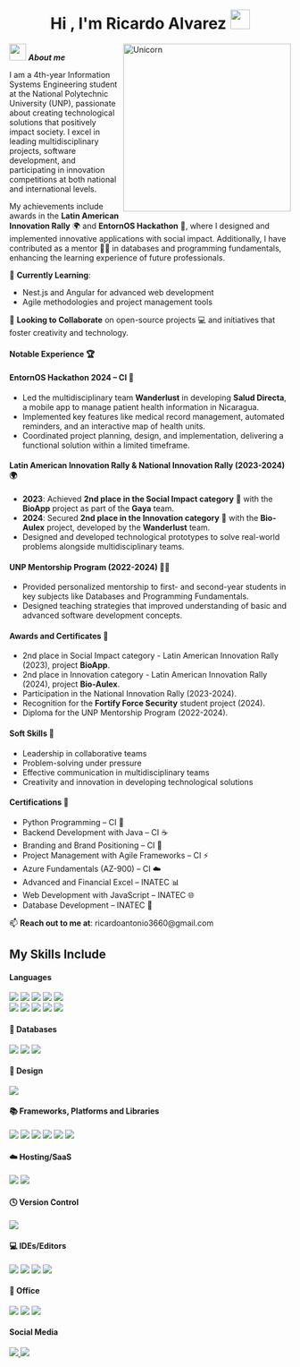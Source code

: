 <h1 align="center"><b>Hi , I'm Ricardo Alvarez </b><img src="https://media.giphy.com/media/hvRJCLFzcasrR4ia7z/giphy.gif" width="35"></h1>
<!--  -->
<img align="right" width=300px alt="Unicorn" src="https://c.tenor.com/GN73MKBawZYAAAAi/busy-cute.gif" />

<img src="https://media.giphy.com/media/ObNTw8Uzwy6KQ/giphy.gif" width="30px">&nbsp;***About me***

<p>
I am a 4th-year Information Systems Engineering student at the National Polytechnic University (UNP), passionate about creating technological solutions that positively impact society. I excel in leading multidisciplinary projects, software development, and participating in innovation competitions at both national and international levels.
</p>
<p>
My achievements include awards in the <b>Latin American Innovation Rally</b> 🌍 and <b>EntornOS Hackathon</b> 🚀, where I designed and implemented innovative applications with social impact. Additionally, I have contributed as a mentor 🧑‍🏫 in databases and programming fundamentals, enhancing the learning experience of future professionals.
</p>
<p>🌱 <b>Currently Learning</b>:</p>
<ul>
    <li>Nest.js and Angular for advanced web development</li>
    <li>Agile methodologies and project management tools</li>
</ul>
<p>👯 <b>Looking to Collaborate</b> on open-source projects 💻 and initiatives that foster creativity and technology.</p>

<h4>Notable Experience 🏆</h4>
<h4>EntornOS Hackathon 2024 – CI 🚀</h4>
<ul>
    <li>Led the multidisciplinary team <b>Wanderlust</b> in developing <b>Salud Directa</b>, a mobile app to manage patient health information in Nicaragua.</li>
    <li>Implemented key features like medical record management, automated reminders, and an interactive map of health units.</li>
    <li>Coordinated project planning, design, and implementation, delivering a functional solution within a limited timeframe.</li>
</ul>
<h4>Latin American Innovation Rally & National Innovation Rally (2023-2024) 🌍</h4>
<ul>
    <li><b>2023</b>: Achieved <b>2nd place in the Social Impact category</b> 🥈 with the <b>BioApp</b> project as part of the <b>Gaya</b> team.</li>
    <li><b>2024</b>: Secured <b>2nd place in the Innovation category</b> 🥈 with the <b>Bio-Aulex</b> project, developed by the <b>Wanderlust</b> team.</li>
    <li>Designed and developed technological prototypes to solve real-world problems alongside multidisciplinary teams.</li>
</ul>

<h4>UNP Mentorship Program (2022-2024) 🧑‍🏫</h4>
<ul>
    <li>Provided personalized mentorship to first- and second-year students in key subjects like Databases and Programming Fundamentals.</li>
    <li>Designed teaching strategies that improved understanding of basic and advanced software development concepts.</li>
</ul>

<h4>Awards and Certificates 🥇</h4>
<ul>
    <li>2nd place in Social Impact category - Latin American Innovation Rally (2023), project <b>BioApp</b>.</li>
    <li>2nd place in Innovation category - Latin American Innovation Rally (2024), project <b>Bio-Aulex</b>.</li>
    <li>Participation in the National Innovation Rally (2023-2024).</li>
    <li>Recognition for the <b>Fortify Force Security</b> student project (2024).</li>
    <li>Diploma for the UNP Mentorship Program (2022-2024).</li>
</ul>

<h4>Soft Skills 🌟</h4>
<ul>
    <li>Leadership in collaborative teams</li>
    <li>Problem-solving under pressure</li>
    <li>Effective communication in multidisciplinary teams</li>
    <li>Creativity and innovation in developing technological solutions</li>
</ul>

<h4>Certifications 📜</h4>
<ul>
    <li>Python Programming – CI 🐍</li>
    <li>Backend Development with Java – CI ☕</li>
    <li>Branding and Brand Positioning – CI 🎨</li>
    <li>Project Management with Agile Frameworks – CI ⚡</li>
    <li>Azure Fundamentals (AZ-900) – CI ☁️</li>
    <li>Advanced and Financial Excel – INATEC 📊</li>
    <li>Web Development with JavaScript – INATEC 🌐</li>
    <li>Database Development – INATEC 💾</li>
</ul>

<p>📫 <b>Reach out to me at</b>: ricardoantonio3660@gmail.com</p>

## My Skills Include

<h4> Languages </h4>
<span> 
  <img src="https://img.shields.io/badge/HTML5-E34F26?style=for-the-badge&logo=html5&logoColor=white">
  <img src="https://img.shields.io/badge/CSS3-1572B6?style=for-the-badge&logo=css3&logoColor=white">
  <img src="https://img.shields.io/badge/JavaScript-F7DF1E?style=for-the-badge&logo=javascript&logoColor=black">
  <img src="https://img.shields.io/badge/typescript-%23007ACC.svg?style=for-the-badge&logo=typescript&logoColor=white">
  <img src="https://img.shields.io/badge/Java-ED8B00?style=for-the-badge&logo=java&logoColor=white">
  <br>
  <img src="https://img.shields.io/badge/C-00599C?style=for-the-badge&logo=c&logoColor=white">
  <img src="https://img.shields.io/badge/c++-%2300599C.svg?style=for-the-badge&logo=c%2B%2B&logoColor=white">
  <img src="https://img.shields.io/badge/c%23-%23239120.svg?style=for-the-badge&logo=csharp&logoColor=white">
  <img src="https://img.shields.io/badge/dart-%230175C2.svg?style=for-the-badge&logo=dart&logoColor=white">
  <img src="https://img.shields.io/badge/python-3670A0?style=for-the-badge&logo=python&logoColor=ffdd54">
  <!--<img src= "https://img.shields.io/badge/-Arduino-00979D?style=for-the-badge&logo=Arduino&logoColor=white">-->
</span>

<h4>💾 Databases </h4>
<span>
  <img src="https://img.shields.io/badge/sqlite-%2307405e.svg?style=for-the-badge&logo=sqlite&logoColor=white">
  <img src="https://img.shields.io/badge/Microsoft%20SQL%20Server-CC2927?style=for-the-badge&logo=microsoft%20sql%20server&logoColor=white">
  <img src="https://img.shields.io/badge/mysql-4479A1.svg?style=for-the-badge&logo=mysql&logoColor=white">
  <!--<img src="https://img.shields.io/badge/postgres-%23316192.svg?style=for-the-badge&logo=postgresql&logoColor=white">
  <img src="https://img.shields.io/badge/firebase-a08021?style=for-the-badge&logo=firebase&logoColor=ffcd34"> -->
</span>

<h4>🎨 Design</h4>
<span>
 <!-- <img src="https://img.shields.io/badge/adobe-%23FF0000.svg?style=for-the-badge&logo=adobe&logoColor=white"> -->
  <!-- <img src="https://img.shields.io/badge/adobe%20illustrator-%23FF9A00.svg?style=for-the-badge&logo=adobe%20illustrator&logoColor=white"> -->
  <img src="https://img.shields.io/badge/figma-%23F24E1E.svg?style=for-the-badge&logo=figma&logoColor=white">
</span>

<h4> 📚 Frameworks, Platforms and Libraries </h4>
<span>
  <img src="https://img.shields.io/badge/.NET-5C2D91?style=for-the-badge&logo=.net&logoColor=white">
  <!-- <img src="https://img.shields.io/badge/Anaconda-%2344A833.svg?style=for-the-badge&logo=anaconda&logoColor=white"> -->
  <img src="https://img.shields.io/badge/django-%23092E20.svg?style=for-the-badge&logo=django&logoColor=white">
  <img src="https://img.shields.io/badge/Flutter-%2302569B.svg?style=for-the-badge&logo=Flutter&logoColor=white">
  <img src="https://img.shields.io/badge/node.js-6DA55F?style=for-the-badge&logo=node.js&logoColor=white">
 <!-- <img src="https://img.shields.io/badge/angular-%23DD0031.svg?style=for-the-badge&logo=angular&logoColor=white"> -->
  <img src="https://img.shields.io/badge/react-%2320232a.svg?style=for-the-badge&logo=react&logoColor=%2361DAFB">
  <img src="https://img.shields.io/badge/WordPress-%23117AC9.svg?style=for-the-badge&logo=WordPress&logoColor=white">
</span>

<h4>☁️ Hosting/SaaS</h4>
<span>
  <img src="https://img.shields.io/badge/azure-%230072C6.svg?style=for-the-badge&logo=microsoftazure&logoColor=white">
  <img src="https://img.shields.io/badge/firebase-%23039BE5.svg?style=for-the-badge&logo=firebase">
</span>

<h4>🕓 Version Control</h4>
<span>
  <img src="https://img.shields.io/badge/Git-F05032?style=for-the-badge&logo=git&logoColor=white">
</span>

<h4>💻 IDEs/Editors</h4>
<span>
  <img src="https://img.shields.io/badge/android%20studio-346ac1?style=for-the-badge&logo=android%20studio&logoColor=white">
  <img src="https://img.shields.io/badge/Visual%20Studio%20Code-0078d7.svg?style=for-the-badge&logo=visual-studio-code&logoColor=white">
  <img src="https://img.shields.io/badge/Visual%20Studio-5C2D91.svg?style=for-the-badge&logo=visual-studio&logoColor=white">
  <img src="https://img.shields.io/badge/NetBeansIDE-1B6AC6.svg?style=for-the-badge&logo=apache-netbeans-ide&logoColor=white">
</span>

<h4>🏢 Office</h4>
<span>
  <img src="https://img.shields.io/badge/Microsoft_Excel-217346?style=for-the-badge&logo=microsoft-excel&logoColor=white">
  <img src="https://img.shields.io/badge/Microsoft_PowerPoint-B7472A?style=for-the-badge&logo=microsoft-powerpoint&logoColor=white">
  <img src="https://img.shields.io/badge/Microsoft_Word-2B579A?style=for-the-badge&logo=microsoft-word&logoColor=white">
</span>

<h4>Social Media</h4>

<a href= "https://www.instagram.com/_richt__/?hl=es">
    <img src="https://img.shields.io/badge/Instagram-%23E4405F.svg?style=for-the-badge&logo=Instagram&logoColor=white">
</a>
<a href="ricardoantonio3660@gmail.com">
  <img src="https://img.shields.io/badge/Gmail-D14836?style=for-the-badge&logo=gmail&logoColor=white">
</a>  
</div>
